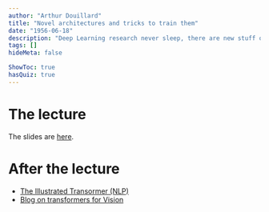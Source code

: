 ```yaml
---
author: "Arthur Douillard"
title: "Novel architectures and tricks to train them"
date: "1956-06-18"
description: "Deep Learning research never sleep, there are new stuff out there!"
tags: []
hideMeta: false

ShowToc: true
hasQuiz: true
---
```


# The lecture

The slides are [here](/archi.pdf).

# After the lecture

- [The Illustrated Transormer (NLP)](https://jalammar.github.io/illustrated-transformer/)
- [Blog on transformers for Vision](https://arthurdouillard.com/post/visual_transformers/)
